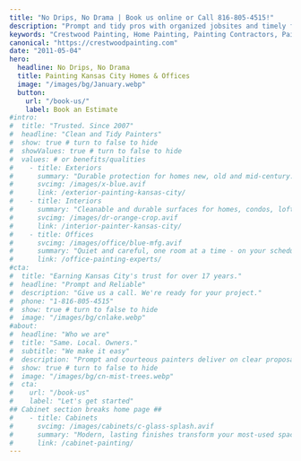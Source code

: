 ```yaml
---
title: "No Drips, No Drama | Book us online or Call 816-805-4515!"
description: "Prompt and tidy pros with organized jobsites and timely finishes. Call us for a No Drips, No Drama experience"
keywords: "Crestwood Painting, Home Painting, Painting Contractors, Painting Service, house painting, Kansas City Painting Contractor, Office Painting, Home Painters, Painting Company, Mission Hills, Lee's Summit, Prairie Village, Leawood, House Painter, Exterior House Painting, Plaster repair, Interior Painting"
canonical: "https://crestwoodpainting.com"
date: "2011-05-04"
hero:
  headline: No Drips, No Drama
  title: Painting Kansas City Homes & Offices
  image: "/images/bg/January.webp"
  button:
    url: "/book-us/"
    label: Book an Estimate
#intro:
#  title: "Trusted. Since 2007"
#  headline: "Clean and Tidy Painters"
#  show: true # turn to false to hide
#  showValues: true # turn to false to hide
#  values: # or benefits/qualities
#    - title: Exteriors
#      summary: "Durable protection for homes new, old and mid-century. Commercial buildings too."
#      svcimg: /images/x-blue.avif
#      link: /exterior-painting-kansas-city/
#    - title: Interiors
#      summary: "Cleanable and durable surfaces for homes, condos, lofts - dust-free, noise-free."
#      svcimg: /images/dr-orange-crop.avif
#      link: /interior-painter-kansas-city/
#    - title: Offices
#      svcimg: /images/office/blue-mfg.avif
#      summary: "Quiet and careful, one room at a time - on your schedule."
#      link: /office-painting-experts/
#cta:
#  title: "Earning Kansas City's trust for over 17 years."
#  headline: "Prompt and Reliable"
#  description: "Give us a call. We're ready for your project."
#  phone: "1-816-805-4515"
#  show: true # turn to false to hide
#  image: "/images/bg/cnlake.webp"
#about:
#  headline: "Who we are"
#  title: "Same. Local. Owners."
#  subtitle: "We make it easy"
#  description: "Prompt and courteous painters deliver on clear proposals."
#  show: true # turn to false to hide
#  image: "/images/bg/cn-mist-trees.webp"
#  cta:
#    url: "/book-us"
#    label: "Let's get started"
## Cabinet section breaks home page ##
#    - title: Cabinets
#      svcimg: /images/cabinets/c-glass-splash.avif
#      summary: "Modern, lasting finishes transform your most-used space."
#      link: /cabinet-painting/
---
```

